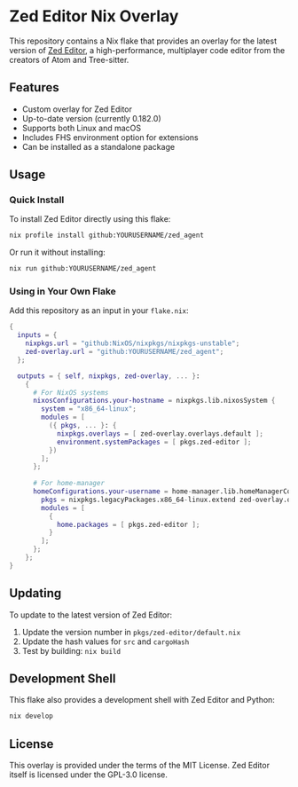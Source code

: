 # Zed Editor Nix Overlay

This repository contains a Nix flake that provides an overlay for the latest version of [Zed Editor](https://zed.dev/), a high-performance, multiplayer code editor from the creators of Atom and Tree-sitter.

## Features

- Custom overlay for Zed Editor
- Up-to-date version (currently 0.182.0)
- Supports both Linux and macOS
- Includes FHS environment option for extensions
- Can be installed as a standalone package

## Usage

### Quick Install

To install Zed Editor directly using this flake:

```bash
nix profile install github:YOURUSERNAME/zed_agent
```

Or run it without installing:

```bash
nix run github:YOURUSERNAME/zed_agent
```

### Using in Your Own Flake

Add this repository as an input in your `flake.nix`:

```nix
{
  inputs = {
    nixpkgs.url = "github:NixOS/nixpkgs/nixpkgs-unstable";
    zed-overlay.url = "github:YOURUSERNAME/zed_agent";
  };

  outputs = { self, nixpkgs, zed-overlay, ... }:
    {
      # For NixOS systems
      nixosConfigurations.your-hostname = nixpkgs.lib.nixosSystem {
        system = "x86_64-linux";
        modules = [
          ({ pkgs, ... }: {
            nixpkgs.overlays = [ zed-overlay.overlays.default ];
            environment.systemPackages = [ pkgs.zed-editor ];
          })
        ];
      };
      
      # For home-manager
      homeConfigurations.your-username = home-manager.lib.homeManagerConfiguration {
        pkgs = nixpkgs.legacyPackages.x86_64-linux.extend zed-overlay.overlays.default;
        modules = [
          {
            home.packages = [ pkgs.zed-editor ];
          }
        ];
      };
    };
}
```

## Updating

To update to the latest version of Zed Editor:

1. Update the version number in `pkgs/zed-editor/default.nix`
2. Update the hash values for `src` and `cargoHash`
3. Test by building: `nix build`

## Development Shell

This flake also provides a development shell with Zed Editor and Python:

```bash
nix develop
```

## License

This overlay is provided under the terms of the MIT License. Zed Editor itself is licensed under the GPL-3.0 license.